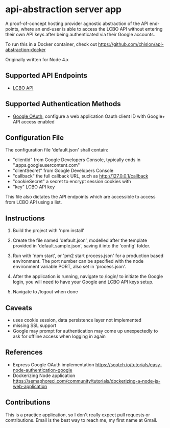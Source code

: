 # api-abstraction server app 
A proof-of-concept hosting provider agnostic abstraction of the API end-points, where an end-user is able to access the LCBO API without entering their own API keys after being authenticated via their Google accounts. 

To run this in a Docker container, check out https://github.com/chislon/api-abstraction-docker

Originally written for Node 4.x

## Supported API Endpoints 
* [LCBO API](https://lcboapi.com)

## Supported Authentication Methods 
* [Google OAuth](https://console.developers.google.com/apis/credentials), configure a web application Oauth client ID with Google+ API access enabled

## Configuration File
The configuration file 'default.json' shall contain: 
* "clientId" from Google Developers Console, typically ends in ".apps.googleusercontent.com"
* "clientSecret" from Google Developers Console
* "callback" the full callback URL, such as http://127.0.0.1/callback
* "cookieSecret" a secret to encrypt session cookies with
* "key" LCBO API key

This file also dictates the API endpoints which are accessible to access from LCBO API using a list. 

## Instructions

1. Build the project with 'npm install'

1. Create the file named 'default.json', modelled after the template provided in 'default.sample.json', saving it into the 'config' folder. 

1. Run with 'npm start', or 'pm2 start process.json' for a production based environment. The port number can be specified with the node environment variable PORT, also set in 'process.json'. 

1. After the application is running, navigate to /login/ to initiate the Google login, you will need to have your Google and LCBO API keys setup. 

1. Navigate to /logout when done

## Caveats
* uses cookie session, data persistence layer not implemented
* missing SSL support
* Google may prompt for authentication may come up unexpectedly to ask for offline access when logging in again

## References
* Express Google OAuth implementation https://scotch.io/tutorials/easy-node-authentication-google
* Dockerizing Node application https://semaphoreci.com/community/tutorials/dockerizing-a-node-js-web-application

## Contributions
This is a practice application, so I don't really expect pull requests or contributions. Email is the best way to reach me, my first name at Gmail.  
